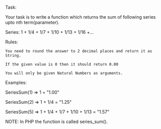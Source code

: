 Task:

Your task is to write a function which returns the sum of following series upto nth term(parameter).

Series: 1 + 1/4 + 1/7 + 1/10 + 1/13 + 1/16 +...

Rules:

    You need to round the answer to 2 decimal places and return it as String.

    If the given value is 0 then it should return 0.00

    You will only be given Natural Numbers as arguments.

Examples:

SeriesSum(1) => 1 = "1.00"

SeriesSum(2) => 1 + 1/4 = "1.25"

SeriesSum(5) => 1 + 1/4 + 1/7 + 1/10 + 1/13 = "1.57"

NOTE: In PHP the function is called series_sum().
